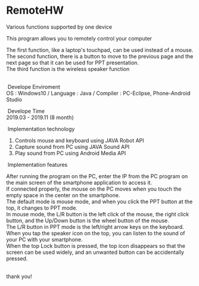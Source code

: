 # RemoteHW
Various functions supported by one device<br>

This program allows you to remotely control your computer<br>

The first function, like a laptop's touchpad, can be used instead of a mouse.<br>
The second function, there is a button to move to the previous page and the next page so that it can be used for PPT presentation.<br>
The third function is the wireless speaker function<br><br>


​ Develope Enviroment<br>
OS : Windows10 / Language : Java / Compiler : PC-Eclipse, Phone-Android Studio <br>

​ Develope Time<br>
2019.03 - 2019.11 (8 month)<br>

​ Implementation technology<br>
1. Controls mouse and keyboard using JAVA Robot API<br>
2. Capture sound from PC using JAVA Sound API<br>
3. Play sound from PC using Android Media API

​ Implementation features<br>

After running the program on the PC, enter the IP from the PC program on the main screen of the smartphone application to access it.<br>
If connected properly, the mouse on the PC moves when you touch the empty space in the center on the smartphone.<br>
The default mode is mouse mode, and when you click the PPT button at the top, it changes to PPT mode.<br>
In mouse mode, the L/R button is the left click of the mouse, the right click button, and the Up/Down button is the wheel button of the mouse.<br>
The L/R button in PPT mode is the left/right arrow keys on the keyboard.<br>
When you tap the speaker icon on the top, you can listen to the sound of your PC with your smartphone.<br>
When the top Lock button is pressed, the top icon disappears so that the screen can be used widely, and an unwanted button can be accidentally pressed.<br><br>

thank you!
